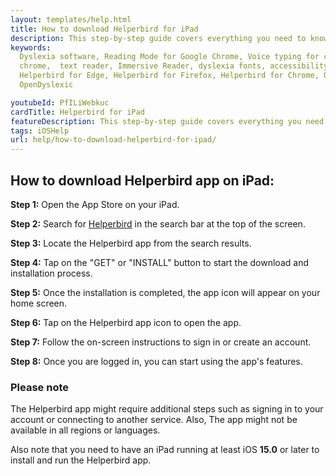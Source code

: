 ```yaml
---
layout: templates/help.html
title: How to download Helperbird for iPad
description: This step-by-step guide covers everything you need to know to install and use the app on your iPad, including searching for the app in the App Store, signing in or creating an account, and customizing your settings.
keywords:
  Dyslexia software, Reading Mode for Google Chrome, Voice typing for chrome, Text to speech for
  chrome,  text reader, Immersive Reader, dyslexia fonts, accessibility software, dyslexia software,
  Helperbird for Edge, Helperbird for Firefox, Helperbird for Chrome, Opendyslexic for Chrome,
  OpenDyslexic

youtubeId: PfILiWebkuc
cardTitle: Helperbird for iPad
featureDescription: This step-by-step guide covers everything you need to know to install and use the app on your iPad, including searching for the app in the App Store, signing in or creating an account, and customizing your settings.
tags: iOSHelp
url: help/how-to-download-helperbird-for-ipad/
---
```




## How to download Helperbird app on iPad:

**Step 1:** Open the App Store on your iPad.

**Step 2:** Search for [Helperbird](https://apps.apple.com/us/app/helperbird-for-safari/id1589138053 'Helperbird for Safari link') in the search bar at the top of the screen.

**Step 3:** Locate the Helperbird app from the search results.

**Step 4:** Tap on the "GET" or "INSTALL" button to start the download and installation process.

**Step 5:** Once the installation is completed, the app icon will appear on your home screen.

**Step 6:** Tap on the Helperbird app icon to open the app.

**Step 7:** Follow the on-screen instructions to sign in or create an account.

**Step 8:** Once you are logged in, you can start using the app's features.

### Please note 
The Helperbird app might require additional steps such as signing in to your account or connecting to another service. Also, The app might not be available in all regions or languages.

Also note that you need to have an iPad running at least iOS **15.0** or later to install and run the Helperbird app.

